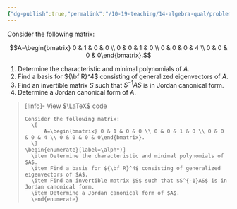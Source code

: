 ```yaml
---
{"dg-publish":true,"permalink":"/10-19-teaching/14-algebra-qual/problem-from-past-exams/linear-algebra/jordan-canonical-form-of-a-matrix/","tags":["linear_algebra"],"updated":"2025-03-19T11:13:25-07:00"}
---
```


Consider the following matrix:

$$A=\begin{bmatrix} 0 & 1 & 0 & 0 \\ 0 & 0 & 1 & 0 \\ 0 & 0 & 0 & 4 \\ 0 & 0 & 0 & 0\end{bmatrix}.$$

1. Determine the characteristic and minimal polynomials of $A$.
2. Find a basis for ${\bf R}^4$ consisting of generalized eigenvectors of $A$.
3. Find an invertible matrix $S$ such that $S^{-1}AS$ is in Jordan canonical form.
4. Determine a Jordan canonical form of $A$.

> [!info]- View $\LaTeX$ code
> ```
> Consider the following matrix:
> 	\[
> 		A=\begin{bmatrix} 0 & 1 & 0 & 0 \\ 0 & 0 & 1 & 0 \\ 0 & 0 & 0 & 4 \\ 0 & 0 & 0 & 0\end{bmatrix}.
> 	\]
> \begin{enumerate}[label=\alph*)]
> 	\item Determine the characteristic and minimal polynomials of $A$.
> 	\item Find a basis for ${\bf R}^4$ consisting of generalized eigenvectors of $A$.
> 	\item Find an invertible matrix $S$ such that $S^{-1}AS$ is in Jordan canonical form.
> 	\item Determine a Jordan canonical form of $A$.
> 	\end{enumerate}
> ```